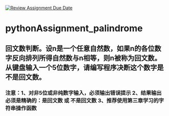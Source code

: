[![Review Assignment Due Date](https://classroom.github.com/assets/deadline-readme-button-22041afd0340ce965d47ae6ef1cefeee28c7c493a6346c4f15d667ab976d596c.svg)](https://classroom.github.com/a/-wYzJJ6R)
# pythonAssignment_palindrome
## 回文数判断。设n是一个任意自然数，如果n的各位数字反向排列所得自然数与n相等，则n被称为回文数。从键盘输入一个5位数字，请编写程序决断这个数字是不是回文数。
### 注意：1、对非5位或非纯数字输入，必须输出错误提示 2、结果输出必须是精确的：是回文数 或 不是回文数 3、推荐使用第三章学习的字符串操作函数
